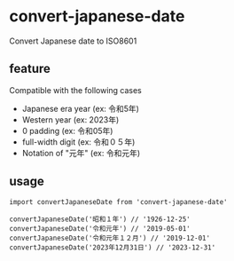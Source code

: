 # convert-japanese-date

Convert Japanese date to ISO8601

## feature

Compatible with the following cases

- Japanese era year (ex: 令和5年)
- Western year (ex: 2023年)
- 0 padding (ex: 令和05年)
- full-width digit (ex: 令和０５年)
- Notation of "元年" (ex: 令和元年)

## usage

```
import convertJapaneseDate from 'convert-japanese-date'

convertJapaneseDate('昭和１年') // '1926-12-25'
convertJapaneseDate('令和元年') // '2019-05-01'
convertJapaneseDate('令和元年１２月') // '2019-12-01'
convertJapaneseDate('2023年12月31日') // '2023-12-31'
```
